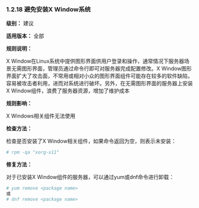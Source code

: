 ### 1.2.18 避免安装X Window系统

**级别：** 建议

**适用版本：** 全部

**规则说明：** 

X Window在Linux系统中提供图形界面供用户登录和操作，通常情况下服务器场景无需图形界面，管理员通过命令行即可对服务器完成配置修改。X Window图形界面扩大了攻击面，不常用或相对小众的图形界面组件可能存在较多的软件缺陷，容易被攻击者利用，进而对系统进行破坏。另外，在无需图形界面的服务器上安装X Window组件，浪费了服务器资源，增加了维护成本

**规则影响：**

X Windows相关组件无法使用

**检查方法：**

检查是否安装了X Window相关组件，如果命令返回为空，则表示未安装：

```bash
# rpm -qa "xorg-x11"
```

**修复方法：**

对于已安装X Window组件的服务器，可以通过yum或dnf命令进行卸载：

```bash
# yum remove <package name>
或
# dnf remove <package name>
```